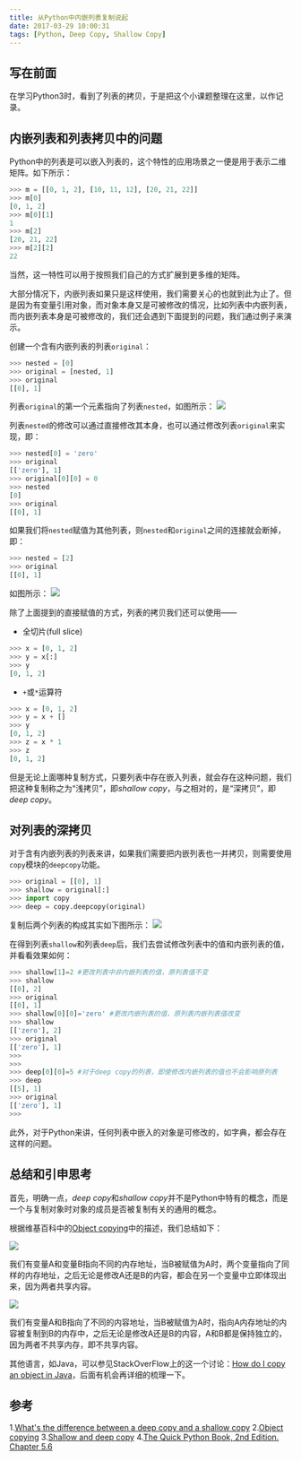 ```yaml
---
title: 从Python中内嵌列表复制说起
date: 2017-03-29 10:00:31
tags: [Python, Deep Copy, Shallow Copy]
---
```


## 写在前面

在学习Python3时，看到了列表的拷贝，于是把这个小课题整理在这里，以作记录。
<!--more-->
## 内嵌列表和列表拷贝中的问题

Python中的列表是可以嵌入列表的，这个特性的应用场景之一便是用于表示二维矩阵。如下所示：
```python
>>> m = [[0, 1, 2], [10, 11, 12], [20, 21, 22]]
>>> m[0]
[0, 1, 2]
>>> m[0][1]
1
>>> m[2]
[20, 21, 22]
>>> m[2][2]
22
```
当然，这一特性可以用于按照我们自己的方式扩展到更多维的矩阵。

大部分情况下，内嵌列表如果只是这样使用，我们需要关心的也就到此为止了。但是因为有变量引用对象，而对象本身又是可被修改的情况，比如列表中内嵌列表，而内嵌列表本身是可被修改的，我们还会遇到下面提到的问题，我们通过例子来演示。


创建一个含有内嵌列表的列表`original`：
```python
>>> nested = [0]
>>> original = [nested, 1]
>>> original
[[0], 1]
```
列表`original`的第一个元素指向了列表`nested`，如图所示：
![](http://elbarco.eos.eayun.com/imgs/nested-list-01.png)

列表`nested`的修改可以通过直接修改其本身，也可以通过修改列表`original`来实现，即：
```python
>>> nested[0] = 'zero'
>>> original
[['zero'], 1]
>>> original[0][0] = 0
>>> nested
[0]
>>> original
[[0], 1]
```

如果我们将`nested`赋值为其他列表，则`nested`和`original`之间的连接就会断掉，即：
```python
>>> nested = [2]
>>> original
[[0], 1]
```
如图所示：
![](http://elbarco.eos.eayun.com/imgs/nested-list-02.png)

除了上面提到的直接赋值的方式，列表的拷贝我们还可以使用——
* 全切片(full slice)
```python
>>> x = [0, 1, 2]
>>> y = x[:]
>>> y
[0, 1, 2]
```
* `+`或`*`运算符
```python
>>> x = [0, 1, 2]
>>> y = x + []
>>> y
[0, 1, 2]
>>> z = x * 1
>>> z
[0, 1, 2]
```

但是无论上面哪种复制方式，只要列表中存在嵌入列表，就会存在这种问题，我们把这种复制称之为“浅拷贝”，即*shallow copy*，与之相对的，是“深拷贝”，即*deep copy*。

## 对列表的深拷贝

对于含有内嵌列表的列表来讲，如果我们需要把内嵌列表也一并拷贝，则需要使用`copy`模块的`deepcopy`功能。

```python
>>> original = [[0], 1]
>>> shallow = original[:]
>>> import copy
>>> deep = copy.deepcopy(original)
```
复制后两个列表的构成其实如下图所示：
![](http://elbarco.eos.eayun.com/imgs/nested-list-03.png)

在得到列表`shallow`和列表`deep`后，我们去尝试修改列表中的值和内嵌列表的值，并看看效果如何：
```python
>>> shallow[1]=2 #更改列表中非内嵌列表的值，原列表值不变
>>> shallow
[[0], 2]
>>> original
[[0], 1]
>>> shallow[0][0]='zero' #更改内嵌列表的值，原列表内嵌列表值改变
>>> shallow
[['zero'], 2]
>>> original
[['zero'], 1]
>>> 
>>> 
>>> deep[0][0]=5 #对于deep copy的列表，即使修改内嵌列表的值也不会影响原列表
>>> deep
[[5], 1]
>>> original
[['zero'], 1]
>>> 
```

此外，对于Python来讲，任何列表中嵌入的对象是可修改的，如字典，都会存在这样的问题。

## 总结和引申思考

首先，明确一点，*deep copy*和*shallow copy*并不是Python中特有的概念，而是一个与复制对象时对象的成员是否被复制有关的通用的概念。

根据维基百科中的[Object copying](https://en.wikipedia.org/wiki/Object_copying)中的描述，我们总结如下：

![](http://elbarco.eos.eayun.com/imgs/shallow-copy.png)

我们有变量A和变量B指向不同的内存地址，当B被赋值为A时，两个变量指向了同样的内存地址，之后无论是修改A还是B的内容，都会在另一个变量中立即体现出来，因为两者共享内容。

![](http://elbarco.eos.eayun.com/imgs/deep-copy.png)

我们有变量A和B指向了不同的内容地址，当B被赋值为A时，指向A内存地址的内容被复制到B的内存中，之后无论是修改A还是B的内容，A和B都是保持独立的，因为两者不共享内存，即不共享内容。

其他语言，如Java，可以参见StackOverFlow上的这一个讨论：[How do I copy an object in Java](http://stackoverflow.com/questions/869033/how-do-i-copy-an-object-in-java)，后面有机会再详细的梳理一下。



## 参考

1.[What's the difference between a deep copy and a shallow copy](http://stackoverflow.com/questions/184710/what-is-the-difference-between-a-deep-copy-and-a-shallow-copy)
2.[Object copying](https://en.wikipedia.org/wiki/Object_copying)
3.[Shallow and deep copy](http://www.python-course.eu/deep_copy.php)
4.[The Quick Python Book, 2nd Edition. Chapter 5.6](https://item.jd.com/19176803.html)








